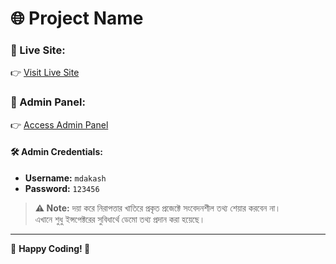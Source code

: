 # 🌐 Project Name

### 🔗 Live Site:
👉 [Visit Live Site](https://akash123a5.pythonanywhere.com/)

### 🔑 Admin Panel:
👉 [Access Admin Panel](https://akash123a5.pythonanywhere.com/admin)

#### 🛠 Admin Credentials:
- **Username:** `mdakash`
- **Password:** `123456`

> **⚠️ Note:** দয়া করে নিরাপত্তার খাতিরে প্রকৃত প্রজেক্টে সংবেদনশীল তথ্য শেয়ার করবেন না।  
> এখানে শুধু ইন্সপেক্টরের সুবিধার্থে ডেমো তথ্য প্রদান করা হয়েছে।

---
📌 **Happy Coding! 🚀**
